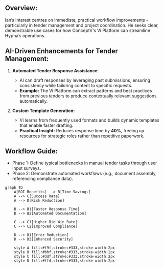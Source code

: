 
## Overview:

Ian’s interest centres on immediate, practical workflow improvements - particularly in tender management and project coordination. He seeks clear, demonstrable use cases for how ConceptV's Vi Platform can streamline Hypha’s operations.


## AI-Driven Enhancements for Tender Management:

1. **Automated Tender Response Assistance**:  
   - AI can draft responses by leveraging past submissions, ensuring consistency while tailoring content to specific requests.
   - **Example:** The Vi Platform can extract patterns and best practices from previous tenders to produce contextually relevant suggestions automatically.

2. **Custom Template Generation:**
   - Vi learns from frequently used formats and builds dynamic templates that enable faster drafting.
   - **Practical Insight:** Reduces response time by **40%**, freeing up resources for strategic roles rather than repetitive paperwork.


## Workflow Guide:

- Phase 1: Define typical bottlenecks in manual tender tasks through user input surveys.
- Phase 2: Demonstrate automated workflows (e.g., document assembly, referencing compliance data).




```mermaid
graph TD
    A[ROI Benefits] --> B[Time Savings]
    A --> C[Success Rate]
    A --> D[Risk Reduction]
    
    B --> B1[Faster Response Time]
    B --> B2[Automated Documentation]
    
    C --> C1[Higher Bid Win Rate]
    C --> C2[Improved Compliance]
    
    D --> D1[Error Reduction]
    D --> D2[Enhanced Security]

    style A fill:#f9f,stroke:#333,stroke-width:2px
    style B fill:#bbf,stroke:#333,stroke-width:2px
    style C fill:#ddf,stroke:#333,stroke-width:2px
    style D fill:#ffd,stroke:#333,stroke-width:2px
```
